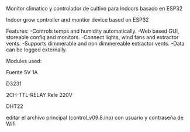 Monitor climatico y controlador de cultivo para Indoors basado en ESP32

Indoor grow controller and montior device based on ESP32

Features:
   -Controls temps and humidity automatically.
   -Web based GUI, storeable config and monitors.
   -Connect lights, wind fans and extractor vents.
   -Supports dimmerable and non dimmereable extractor vents.
   -Data can be logged externally.

Modules used:

Fuente 5V 1A

D3231

2CH-TTL-RELAY Rele 220V 

DHT22

editar el archivo principal (control_v09.8.ino) con usuario y contraseña de Wifi

